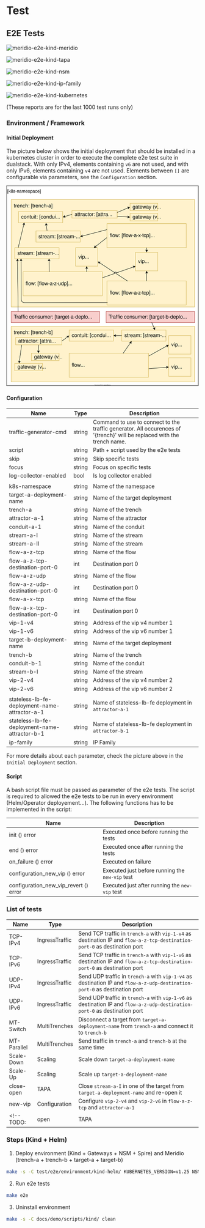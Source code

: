 # Test

## E2E Tests

![meridio-e2e-kind-meridio](https://img.shields.io/endpoint?url=https%3A%2F%2Fjenkins.nordix.org%2Fjob%2Fmeridio-e2e-test-kind%2FlastCompletedBuild%2Fartifact%2F_output%2Fmeridio-e2e-kind-meridio.json)

![meridio-e2e-kind-tapa](https://img.shields.io/endpoint?url=https%3A%2F%2Fjenkins.nordix.org%2Fjob%2Fmeridio-e2e-test-kind%2FlastCompletedBuild%2Fartifact%2F_output%2Fmeridio-e2e-kind-tapa.json)

![meridio-e2e-kind-nsm](https://img.shields.io/endpoint?url=https%3A%2F%2Fjenkins.nordix.org%2Fjob%2Fmeridio-e2e-test-kind%2FlastCompletedBuild%2Fartifact%2F_output%2Fmeridio-e2e-kind-nsm.json)

![meridio-e2e-kind-ip-family](https://img.shields.io/endpoint?url=https%3A%2F%2Fjenkins.nordix.org%2Fjob%2Fmeridio-e2e-test-kind%2FlastCompletedBuild%2Fartifact%2F_output%2Fmeridio-e2e-kind-ip-family.json)

![meridio-e2e-kind-kubernetes](https://img.shields.io/endpoint?url=https%3A%2F%2Fjenkins.nordix.org%2Fjob%2Fmeridio-e2e-test-kind%2FlastCompletedBuild%2Fartifact%2F_output%2Fmeridio-e2e-kind-kubernetes.json)

(These reports are for the last 1000 test runs only)

### Environment / Framework

#### Initial Deployment

The picture below shows the initial deployment that should be installed in a kubernetes cluster in order to execute the complete e2e test suite in dualstack. With only IPv4, elements containing `v6` are not used, and with only IPv6, elements containing `v4` are not used. Elements between `[]` are configurable via parameters, see the `Configuration` section. 

![Initial-Deployment-E2E](resources/Initial-Deployment-E2E.svg)

#### Configuration

| Name | Type | Description |
|---|---|---|
| traffic-generator-cmd | string | Command to use to connect to the traffic generator. All occurences of '{trench}' will be replaced with the trench name. |
| script | string | Path + script used by the e2e tests |
| skip | string | Skip specific tests |
| focus | string | Focus on specific tests |
| log-collector-enabled | bool | Is log collector enabled |
|  |  |  |
| k8s-namespace | string | Name of the namespace |
| target-a-deployment-name | string | Name of the target deployment |
| trench-a | string | Name of the trench |
| attractor-a-1 | string | Name of the attractor |
| conduit-a-1 | string | Name of the conduit |
| stream-a-I | string | Name of the stream |
| stream-a-II | string | Name of the stream |
| flow-a-z-tcp | string | Name of the flow |
| flow-a-z-tcp-destination-port-0 | int | Destination port 0 |
| flow-a-z-udp | string | Name of the flow |
| flow-a-z-udp-destination-port-0 | int | Destination port 0 |
| flow-a-x-tcp | string | Name of the flow |
| flow-a-x-tcp-destination-port-0 | int | Destination port 0 |
| vip-1-v4 | string | Address of the vip v4 number 1 |
| vip-1-v6 | string | Address of the vip v6 number 1 |
| target-b-deployment-name | string | Name of the target deployment |
| trench-b | string | Name of the trench |
| conduit-b-1 | string | Name of the conduit |
| stream-b-I | string | Name of the stream |
| vip-2-v4 | string | Address of the vip v4 number 2 |
| vip-2-v6 | string | Address of the vip v6 number 2 |
|  |  |  |
| stateless-lb-fe-deployment-name-attractor-a-1 | string | Name of stateless-lb-fe deployment in `attractor-a-1` |
| stateless-lb-fe-deployment-name-attractor-b-1 | string | Name of stateless-lb-fe deployment in `attractor-b-1` |
| ip-family | string | IP Family |

For more details about each parameter, check the picture above in the `Initial Deployment` section.

#### Script

A bash script file must be passed as parameter of the e2e tests. The script is required to allowed the e2e tests to be run in every environment (Helm/Operator deployement...). The following functions has to be implemented in the script:

| Name | Description |
|---|---|
| init () error | Executed once before running the tests |
| end () error | Executed once after running the tests |
| on_failure () error | Executed on failure |
| configuration_new_vip () error | Executed just before running the `new-vip` test |
| configuration_new_vip_revert () error | Executed just after running the `new-vip` test |

### List of tests

| Name | Type | Description |
|---|---|---|
| TCP-IPv4 | IngressTraffic | Send TCP traffic in `trench-a` with `vip-1-v4` as destination IP and `flow-a-z-tcp-destination-port-0` as destination port |
| TCP-IPv6 | IngressTraffic | Send TCP traffic in `trench-a` with `vip-1-v6` as destination IP and `flow-a-z-tcp-destination-port-0` as destination port |
| UDP-IPv4 | IngressTraffic | Send UDP traffic in `trench-a` with `vip-1-v4` as destination IP and `flow-a-z-udp-destination-port-0` as destination port |
| UDP-IPv6 | IngressTraffic | Send UDP traffic in `trench-a` with `vip-1-v6` as destination IP and `flow-a-z-udp-destination-port-0` as destination port |
| MT-Switch | MultiTrenches | Disconnect a target from `target-a-deployment-name` from `trench-a` and connect it to `trench-b` |
| MT-Parallel | MultiTrenches | Send traffic in `trench-a` and `trench-b` at the same time |
| Scale-Down | Scaling | Scale down `target-a-deployment-name` |
| Scale-Up | Scaling | Scale up `target-a-deployment-name` |
| close-open | TAPA | Close `stream-a-I` in one of the target from `target-a-deployment-name` and re-open it |
| new-vip | Configuration | Configure `vip-2-v4` and `vip-2-v6` in `flow-a-z-tcp` and `attractor-a-1` |
<!-- TODO: | open | TAPA | Open `stream-a-II` in one of the target from `target-a-deployment-name` and close it | -->

### Steps (Kind + Helm)

1. Deploy environment (Kind + Gateways + NSM + Spire) and Meridio (trench-a + trench-b + target-a + target-b)

```bash
make -s -C test/e2e/environment/kind-helm/ KUBERNETES_VERSION=v1.25 NSM_VERSION=v1.6.1 KUBERNETES_IP_FAMILY=dualstack KUBERNETES_WORKERS=2
```

2. Run e2e tests

```bash
make e2e
```

3. Uninstall environment
```bash
make -s -C docs/demo/scripts/kind/ clean
```
